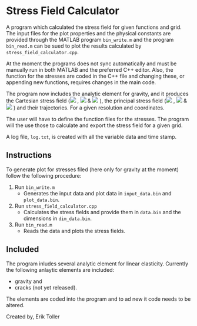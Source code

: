 # Stress Field Calculator
A program which calculated the stress field for given functions and grid. The input files for the plot properties and the physical constants are provided through the MATLAB program `bin_write.m` and the program `bin_read.m` can be sued to plot the results calculated by `stress_field_calculator.cpp`.

At the moment the programs does not sync automatically and must be manually run in both MATLAB and the preferred C++ editor. Also, the function for the stresses are coded in the C++ file and changing these, or appending new functions, requires changes in the main code. 

The program now includes the analytic element for gravity, and it produces the Cartesian stress field (<img src="https://latex.codecogs.com/gif.latex?\sigma_{11}"/> , <img src="https://latex.codecogs.com/gif.latex?\sigma_{22}"/>  & <img src="https://latex.codecogs.com/gif.latex?\sigma_{12}"/> ), the principal stress field (<img src="https://latex.codecogs.com/gif.latex?\sigma_{1}"/> , <img src="https://latex.codecogs.com/gif.latex?\sigma_{2}"/>  & <img src="https://latex.codecogs.com/gif.latex?\theta_{p}"/> ) and their trajectories. For a given resolution and coordinates.

The user will have to define the function files for the stresses. The program will the use those to calculate and export the stress field for a given grid.

A log file, `log.txt`, is created with all the variable data and time stamp.

## Instructions
To generate plot for stresses filed (here only for gravity at the moment) follow the following procedure:
1. Run `bin_write.m`
   - Generates the input data and plot data in `input_data.bin` and `plot_data.bin`.
2. Run `stress_field_calculator.cpp`
   - Calculates the stress fields and provide them in `data.bin` and the dimensions in `dim_data.bin`.
3. Run `bin_read.m`
   - Reads the data and plots the stress fields.
   
## Included
The program inludes several analytic element for linear elasticity. Currently the following anlaytic elements are included:
- gravity and
- cracks (not yet released).

The elements are coded into the program and to ad new it code needs to be altered.

Created by,
Erik Toller
